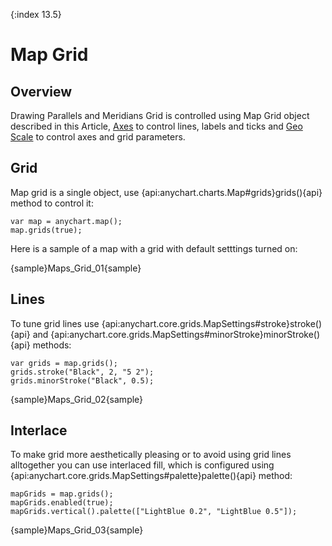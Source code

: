 {:index 13.5}
# Map Grid

## Overview

Drawing Parallels and Meridians Grid is controlled using Map Grid object described in this Article, [Axes](Map_Axes) to control lines, labels and ticks and [Geo Scale](Geo_Scale) to control axes and grid parameters.

## Grid

Map grid is a single object, use {api:anychart.charts.Map#grids}grids(){api} method to control it:

```
var map = anychart.map();
map.grids(true);
```

Here is a sample of a map with a grid with default setttings turned on:

{sample}Maps\_Grid\_01{sample}

## Lines

To tune grid lines use {api:anychart.core.grids.MapSettings#stroke}stroke(){api} and {api:anychart.core.grids.MapSettings#minorStroke}minorStroke(){api} methods:

```
var grids = map.grids();
grids.stroke("Black", 2, "5 2");
grids.minorStroke("Black", 0.5);
```
{sample}Maps\_Grid\_02{sample}

## Interlace

To make grid more aesthetically pleasing or to avoid using grid lines alltogether you can use interlaced fill, which is configured using {api:anychart.core.grids.MapSettings#palette}palette(){api} method:

```
mapGrids = map.grids();
mapGrids.enabled(true);
mapGrids.vertical().palette(["LightBlue 0.2", "LightBlue 0.5"]);
```

{sample}Maps\_Grid\_03{sample}


